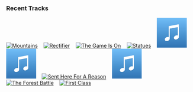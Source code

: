 ### Recent Tracks
[<img src='https://lastfm.freetls.fastly.net/i/u/300x300/96e822af96e594b3f19ef4900c36cd5e.png' width='16%' height='16%' alt='Mountains'>](https://www.last.fm/music/hans%2bzimmer/_/mountains)&nbsp;&nbsp;&nbsp;&nbsp;[<img src='https://lastfm.freetls.fastly.net/i/u/300x300/598a910ff59e4fbca6a54307e5fee8fc.png' width='16%' height='16%' alt='Rectifier'>](https://www.last.fm/music/daft%2bpunk/_/rectifier)&nbsp;&nbsp;&nbsp;&nbsp;[<img src='https://lastfm.freetls.fastly.net/i/u/300x300/bfb91a5ba3124bf5b67a3a9dde93eb50.png' width='16%' height='16%' alt='The Game Is On'>](https://www.last.fm/music/david%2barnold%2b%2526%2bmichael%2bprice/_/the%2bgame%2bis%2bon)&nbsp;&nbsp;&nbsp;&nbsp;[<img src='https://lastfm.freetls.fastly.net/i/u/300x300/9d68f128eb1b4a8f9f1d17519f95dd97.png' width='16%' height='16%' alt='Statues'>](https://www.last.fm/music/alexandre%2bdesplat/_/statues)&nbsp;&nbsp;&nbsp;&nbsp;[<img src='https://github.com/atfinke/atfinke/blob/master/placeholder.jpeg?raw=true' width='16%' height='16%' alt='Victory Celebration and End Title - From "Star Wars: Return of the Jedi"'>](https://www.last.fm/music/john%2bwilliams/_/victory%2bcelebration%2band%2bend%2btitle%2b-%2bfrom%2b%2522star%2bwars%253a%2breturn%2bof%2bthe%2bjedi%2522)&nbsp;&nbsp;&nbsp;&nbsp;<br>[<img src='https://github.com/atfinke/atfinke/blob/master/placeholder.jpeg?raw=true' width='16%' height='16%' alt='Wreck-It Ralph - From "Wreck-It Ralph"/Score'>](https://www.last.fm/music/henry%2bjackman/_/wreck-it%2bralph%2b-%2bfrom%2b%2522wreck-it%2bralph%2522%252fscore)&nbsp;&nbsp;&nbsp;&nbsp;[<img src='https://lastfm.freetls.fastly.net/i/u/300x300/089c832fc39e485998fb9d07e994117a.png' width='16%' height='16%' alt='Sent Here For A Reason'>](https://www.last.fm/music/hans%2bzimmer/_/sent%2bhere%2bfor%2ba%2breason)&nbsp;&nbsp;&nbsp;&nbsp;[<img src='https://github.com/atfinke/atfinke/blob/master/placeholder.jpeg?raw=true' width='16%' height='16%' alt='End Titles (Fantastic Beasts and Where to Find Them)'>](https://www.last.fm/music/james%2bnewton%2bhoward/_/end%2btitles%2b%2528fantastic%2bbeasts%2band%2bwhere%2bto%2bfind%2bthem%2529)&nbsp;&nbsp;&nbsp;&nbsp;[<img src='https://lastfm.freetls.fastly.net/i/u/300x300/e89bf2b63cd64a1b8dc823e5f2520da5.png' width='16%' height='16%' alt='The Forest Battle'>](https://www.last.fm/music/john%2bwilliams/_/the%2bforest%2bbattle)&nbsp;&nbsp;&nbsp;&nbsp;[<img src='https://lastfm.freetls.fastly.net/i/u/300x300/263ea66d6a92420fbe490ee45cb0e6d6.png' width='16%' height='16%' alt='First Class'>](https://www.last.fm/music/henry%2bjackman/_/first%2bclass)&nbsp;&nbsp;&nbsp;&nbsp;<br>